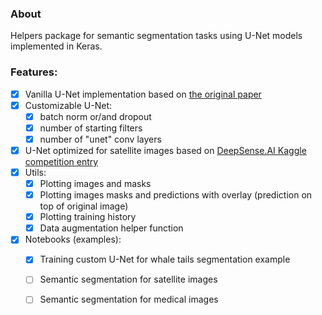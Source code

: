 ### About
Helpers package for semantic segmentation tasks using U-Net models implemented in Keras.

### Features:           
- [x] Vanilla U-Net implementation based on [the original paper](https://arxiv.org/pdf/1505.04597.pdf)
- [x] Customizable U-Net:
    - [x] batch norm or/and dropout
    - [x] number of starting filters
    - [x] number of "unet" conv layers
- [x] U-Net optimized for satellite images based on [DeepSense.AI Kaggle competition entry](https://deepsense.ai/deep-learning-for-satellite-imagery-via-image-segmentation/)
- [x] Utils:
    - [x] Plotting images and masks
    - [x] Plotting images masks and predictions with overlay (prediction on top of original image)
    - [x] Plotting training history
    - [x] Data augmentation helper function
- [x] Notebooks (examples):
    - [x] Training custom U-Net for whale tails segmentation example
    - [ ] Semantic segmentation for satellite images
    - [ ] Semantic segmentation for medical images



